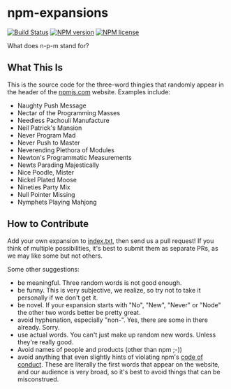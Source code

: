 # npm-expansions
[![Build Status](http://img.shields.io/travis/npm/npm-expansions.svg?style=flat-square)](https://travis-ci.org/npm/npm-expansions) [![NPM version](http://img.shields.io/npm/v/npm-expansions.svg?style=flat-square)](https://www.npmjs.org/package/npm-expansions) [![NPM license](http://img.shields.io/npm/l/npm-expansions.svg?style=flat-square)](https://www.npmjs.org/package/npm-expansions)

What does n-p-m stand for?

## What This Is

This is the source code for the three-word thingies that randomly appear in the header of the [npmjs.com](https://npmjs.com) website. Examples include:

- Naughty Push Message
- Nectar of the Programming Masses
- Needless Pachouli Manufacture
- Neil Patrick's Mansion
- Never Program Mad
- Never Push to Master
- Neverending Plethora of Modules
- Newton's Programmatic Measurements
- Newts Parading Majestically
- Nice Poodle, Mister
- Nickel Plated Moose
- Nineties Party Mix
- Null Pointer Missing
- Nymphets Playing Mahjong

## How to Contribute

Add your own expansion to [index.txt](index.txt), then send us a pull request! If you think of multiple possibilities, it's best to submit them as separate PRs, as we may like some but not others.

Some other suggestions:

- be meaningful. Three random words is not good enough.
- be funny. This is very subjective, we realize, so try not to take it personally if we don't get it.
- be novel. If your expansion starts with "No", "New", "Never" or "Node" the other two words better be pretty great.
- avoid hyphenation, especially "non-". Yes, there are some in there already. Sorry.
- use actual words. You can't just make up random new words. Unless they're really good.
- Avoid names of people and products (other than npm ;-))
- avoid anything that even slightly hints of violating npm's [code of conduct](https://www.npmjs.com/policies/conduct/). These are literally the first words that appear on the website, and our audience is very broad, so it's best to avoid things that can be misconstrued.
